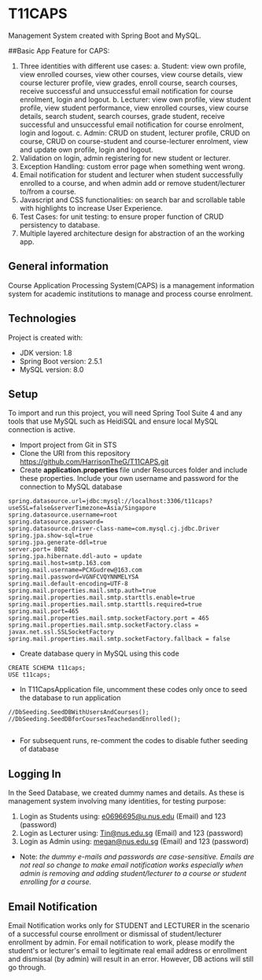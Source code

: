 # T11CAPS
Management System created with Spring Boot and MySQL.

##Basic App Feature for CAPS:
1.	Three identities with different use cases:
	a.	Student: view own profile, view enrolled courses, view other courses, view course details, view course lecturer profile, view grades, enroll course, search courses, receive successful and unsuccessful email notification for course enrolment, login and logout.
	b.	Lecturer: view own profile, view student profile, view student performance, view enrolled courses, view course details, search student, search courses, grade student, receive successful and unsuccessful email notification for course enrolment, login and logout.
	c.	Admin: CRUD on student, lecturer profile, CRUD on course, CRUD on course-student and course-lecturer enrolment, view and update own profile, login and logout.
2.	Validation on login, admin registering for new student or lecturer.
3.	Exception Handling: custom error page when something went wrong.
4.	Email notification for student and lecturer when student successfully enrolled to a course, and when admin add or remove student/lecturer to/from a course.
5.	Javascript and CSS functionalities: on search bar and scrollable table with highlights to increase User Experience.
6.	Test Cases: for unit testing: to ensure proper function of CRUD persistency to database.
7.	Multiple layered architecture design for abstraction of an the working app.


## General information
Course Application Processing System(CAPS) is a management information system for academic institutions to manage and process course enrolment.
	
## Technologies
Project is created with:
* JDK version: 1.8
* Spring Boot version: 2.5.1
* MySQL version: 8.0

	
## Setup
To import and run this project, you will need Spring Tool Suite 4 and any tools that use MySQL such as HeidiSQL and ensure local MySQL connection is active.
* Import project from Git in STS
* Clone the URI from this repository https://github.com/HarrisonTheG/T11CAPS.git
* Create <b> application.properties </b> file under Resources folder and include these properties. Include your own username and password for the connection to MySQL database

```
spring.datasource.url=jdbc:mysql://localhost:3306/t11caps?useSSL=false&serverTimezone=Asia/Singapore
spring.datasource.username=root
spring.datasource.password=
spring.datasource.driver-class-name=com.mysql.cj.jdbc.Driver
spring.jpa.show-sql=true
spring.jpa.generate-ddl=true
server.port= 8082
spring.jpa.hibernate.ddl-auto = update
spring.mail.host=smtp.163.com
spring.mail.username=PCXGudrew@163.com
spring.mail.password=VGNFCVQYNNMELYSA
spring.mail.default-encoding=UTF-8
spring.mail.properties.mail.smtp.auth=true
spring.mail.properties.mail.smtp.starttls.enable=true
spring.mail.properties.mail.smtp.starttls.required=true
spring.mail.port=465
spring.mail.properties.mail.smtp.socketFactory.port = 465
spring.mail.properties.mail.smtp.socketFactory.class = javax.net.ssl.SSLSocketFactory
spring.mail.properties.mail.smtp.socketFactory.fallback = false   
```
* Create database query in MySQL using this code
```
CREATE SCHEMA t11caps;
USE t11caps;
```
* In T11CapsApplication file, uncomment these codes only once to seed the database to run application

```
//DbSeeding.SeedDBWithUsersAndCourses();
//DbSeeding.SeedDBforCoursesTeachedandEnrolled();
					
```
* For subsequent runs, re-comment the codes to disable futher seeding of database

## Logging In
In the Seed Database, we created dummy names and details. As these is management system involving many identities, for testing purpose:
1. Login as Students using: e0696695@u.nus.edu (Email) and 123 (password)
2. Login as Lecturer using: Tin@nus.edu.sg (Email) and 123 (password)
3. Login as Admin using: megan@nus.edu.sg (Email) and 123 (password)
* Note: <i> the dummy e-mails and passwords are case-sensitive. Emails are not real so change to make email notification works especially when admin is removing and adding student/lecturer to a course or student enrolling for a course. </i>

## Email Notification
Email Notification works only for STUDENT and LECTURER in the scenario of a successful course enrollment or dismissal of student/lecturer enrollment by admin.
For email notification to work, please modify the student's or lecturer's email to legitimate real email address or enrollment and dismissal (by admin) will result in an error. However, DB actions will still go through.
